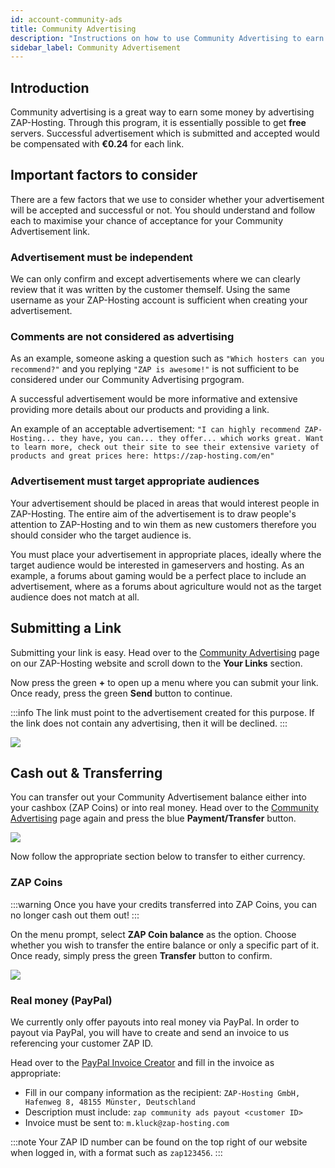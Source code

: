 ```yaml
---
id: account-community-ads
title: Community Advertising
description: "Instructions on how to use Community Advertising to earn money via ZAP-Hosting"
sidebar_label: Community Advertisement
---
```


## Introduction

Community advertising is a great way to earn some money by advertising ZAP-Hosting. Through this program, it is essentially possible to get **free** servers. Successful advertisement which is submitted and accepted would be compensated with **€0.24** for each link.

## Important factors to consider

There are a few factors that we use to consider whether your advertisement will be accepted and successful or not. You should understand and follow each to maximise your chance of acceptance for your Community Advertisement link.

### Advertisement must be independent

We can only confirm and except advertisements where we can clearly review that it was written by the customer themself. Using the same username as your ZAP-Hosting account is sufficient when creating your advertisement.

### Comments are not considered as advertising

As an example, someone asking a question such as `"Which hosters can you recommend?"` and you replying `"ZAP is awesome!"` is not sufficient to be considered under our Community Advertising prgogram.

A successful advertisement would be more informative and extensive providing more details about our products and providing a link. 

An example of an acceptable advertisement: `"I can highly recommend ZAP-Hosting... they have, you can... they offer... which works great. Want to learn more, check out their site to see their extensive variety of products and great prices here: https://zap-hosting.com/en"`

### Advertisement must target appropriate audiences

Your advertisement should be placed in areas that would interest people in ZAP-Hosting. The entire aim of the advertisement is to draw people's attention to ZAP-Hosting and to win them as new customers therefore you should consider who the target audience is.

You must place your advertisement in appropriate places, ideally where the target audience would be interested in gameservers and hosting. As an example, a forums about gaming would be a perfect place to include an advertisement, where as a forums about agriculture would not as the target audience does not match at all.

## Submitting a Link

Submitting your link is easy. Head over to the [Community Advertising](https://zap-hosting.com/en/customer/communityads/) page on our ZAP-Hosting website and scroll down to the **Your Links** section.

Now press the green **+** to open up a menu where you can submit your link. Once ready, press the green **Send** button to continue.

:::info
The link must point to the advertisement created for this purpose. If the link does not contain any advertising, then it will be declined.
:::

![](https://github.com/zaphosting/docs/assets/42719082/d94273e7-3c97-4d62-a77a-7901d0293c7f)



## Cash out & Transferring

You can transfer out your Community Advertisement balance either into your cashbox (ZAP Coins) or into real money. Head over to the [Community Advertising](https://zap-hosting.com/en/customer/communityads/) page again and press the blue **Payment/Transfer** button.

![](https://github.com/zaphosting/docs/assets/42719082/076c45aa-2851-4a0d-b5ed-27ca57102b15)



Now follow the appropriate section below to transfer to either currency.

### ZAP Coins

:::warning
Once you have your credits transferred into ZAP Coins, you can no longer cash out them out!
:::

On the menu prompt, select **ZAP Coin balance** as the option. Choose whether you wish to transfer the entire balance or only a specific part of it. Once ready, simply press the green **Transfer** button to confirm.

![](https://github.com/zaphosting/docs/assets/42719082/27807ca4-4ee7-4e70-92f8-23b887bfef90)



### Real money (PayPal)

We currently only offer payouts into real money via PayPal. In order to payout via PayPal, you will have to create and send an invoice to us referencing your customer ZAP ID.

Head over to the [PayPal Invoice Creator](https://www.paypal.com/invoice/create?fromWidget=newuser) and fill in the invoice as appropriate:

- Fill in our company information as the recipient: `ZAP-Hosting GmbH, Hafenweg 8, 48155 Münster, Deutschland`
- Description must include: `zap community ads payout <customer ID>`
- Invoice must be sent to: `m.kluck@zap-hosting.com`

:::note
Your ZAP ID number can be found on the top right of our website when logged in, with a format such as `zap123456`.
:::